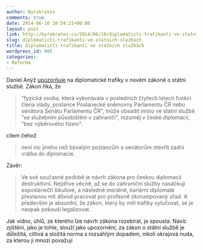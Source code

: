 ```yaml
---
author: Byrokrates
comments: true
date: 2014-06-10 20:54:21+00:00
layout: post
link: http://byrokrates.cz/2014/06/10/diplomaticti-trafikanti-ve-statnich-sluzbach/
slug: diplomaticti-trafikanti-ve-statnich-sluzbach
title: Diplomatičtí trafikanti ve státních službách
wordpress_id: 905
categories:
- Reforma
---
```


Daniel Anýž [upozorňuje](http://m.ihned.cz/c1-62325880-diplomacie-podle-vzoru-trafika) na diplomatické trafiky v novém zákoně o státní službě. Zákon říká, že



<blockquote>
  "fyzická osoba, která vykonávala v posledních čtyřech letech funkci člena vlády, poslance Poslanecké sněmovny Parlamentu ČR nebo senátora Senátu Parlamentu ČR", může obsadit místo ve státní službě "se služebním působištěm v zahraničí", rozuměj v české diplomacii, "bez výběrového řízení".
</blockquote>



cílem čehož



<blockquote>
  není nic jiného než bývalým poslancům a senátorům otevřít zadní vrátka do diplomacie.
</blockquote>



Závěr:



<blockquote>
  Ve své současné podobě je návrh zákona pro českou diplomacii destruktivní. Nejdříve věcně, až se do zahraniční služby nasáčkují exposlanečtí šikulové, a následně morálně, kariérní diplomaté přestanou mít důvod pracovat pro profesně zkorumpovaný úřad. A především je absurdní, že zákon, který by měl trafiky vylučovat, se je naopak pokouší legalizovat.
</blockquote>



Jak vidno, úhlů, ze kterého lze návrh zákona rozebírat, je spousta. Navíc zjištění, jako je tohle, slouží jako upozornění, za zákon o státní službě je důležitá, citlivá a složitá norma s rozsáhlým dopadem, nikoli okrajová nuda, za kterou ji mnozí považují
